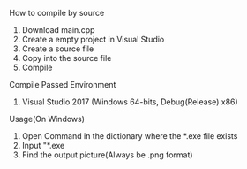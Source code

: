 How to compile by source

1) Download main.cpp
2) Create a empty project in Visual Studio
3) Create a source file
4) Copy into the source file
5) Compile


Compile Passed Environment

1) Visual Studio 2017 (Windows 64-bits, Debug(Release) x86)

Usage(On Windows)

1) Open Command in the dictionary where the *.exe file exists
2) Input "*.exe <Character Name> <PicID> <Words>
3) Find the output picture(Always be .png format)
